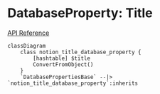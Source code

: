 # DatabaseProperty: Title

[API Reference](https://developers.notion.com/reference/property-object#title)

```mermaid
classDiagram
    class notion_title_database_property {
        [hashtable] $title
        ConvertFromObject()
    }
    `DatabasePropertiesBase` --|> `notion_title_database_property`:inherits
```
